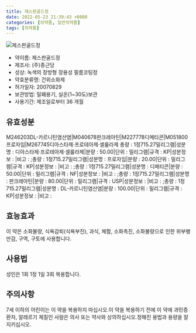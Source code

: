 ```yaml
---
title: 제스판골드정
date: 2022-05-23 21:39:43 +0800
categories: [의약품, 일반의약품]
tags: [의약품]
---
```

![제스판골드정](https://nedrug.mfds.go.kr/pbp/cmn/itemImageDownload/147428248730900189)

- 약이름: 제스판골드정
- 제조사: (주)종근당
- 성상: 녹색의 장방형 장용성 필름코팅정
- 약효분류명: 건위소화제
- 허가일자: 20070829
- 보관방법: 밀폐용기, 실온(1~30도)보관
- 사용기간: 제조일로부터 36 개월
## 유효성분
M246203DL-카르니틴염산염|M040678판크레아틴|M227778디메티콘|M051800프로자임|M267745디아스타제·프로테아제·셀룰라제
총량 : 1정715.27밀리그램|성분명 : 디아스타제·프로테아제·셀룰라제|분량 : 50.00|단위 : 밀리그램|규격 : KP|성분정보 : |비고 : ;총량 : 1정715.27밀리그램|성분명 : 프로자임|분량 : 20.00|단위 : 밀리그램|규격 : KP|성분정보 : |비고 : ;총량 : 1정715.27밀리그램|성분명 : 디메티콘|분량 : 50.00|단위 : 밀리그램|규격 : NF|성분정보 : |비고 : ;총량 : 1정715.27밀리그램|성분명 : 판크레아틴|분량 : 80.00|단위 : 밀리그램|규격 : USP|성분정보 : |비고 : ;총량 : 1정715.27밀리그램|성분명 : DL-카르니틴염산염|분량 : 100.00|단위 : 밀리그램|규격 : KP|성분정보 : |비고 :
## 효능효과
이 약은 소화불량, 식욕감퇴(식욕부진), 과식, 체함, 소화촉진, 소화불량으로 인한 위부팽만감, 구역, 구토에 사용합니다.
## 사용법
성인은 1회 1정 1일 3회 복용합니다.
## 주의사항
7세 이하의 어린이는 이 약을 복용하지 마십시오.이 약을 복용하기 전에 이 약에 과민증 환자, 알레르기 체질인 사람은 의사 또는 약사와 상의하십시오.정해진 용법과 용량을 잘 지키십시오.

